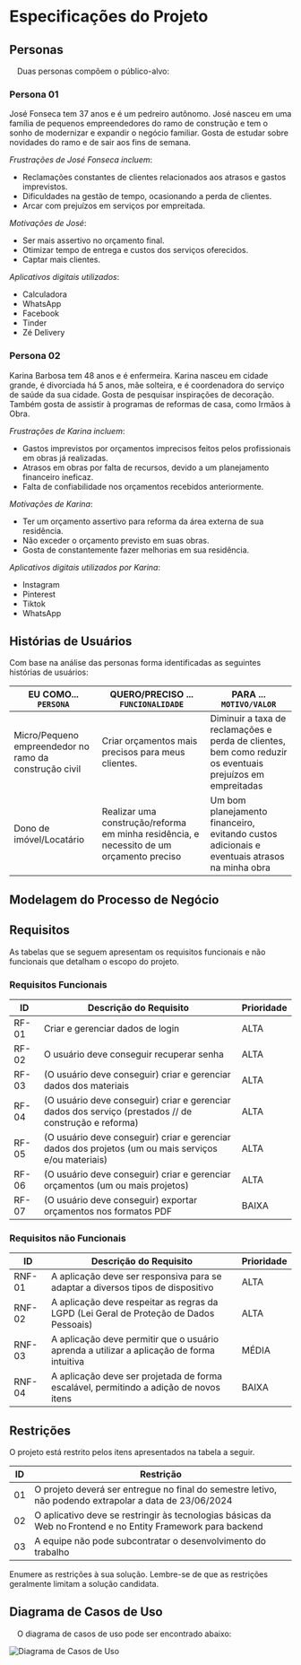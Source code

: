 # Especificações do Projeto

<!-- <span style="color:red">Pré-requisitos: <a href="1-Documentação de Contexto.md"> Documentação de Contexto</a></span>

Definição do problema e ideia de solução a partir da perspectiva do usuário. É composta pela definição do  diagrama de personas, histórias de usuários, requisitos funcionais e não funcionais além das restrições do projeto.

Apresente uma visão geral do que será abordado nesta parte do documento, enumerando as técnicas e/ou ferramentas utilizadas para realizar a especificações do projeto -->

## Personas

&emsp;Duas personas compõem o público-alvo:

### Persona 01
José Fonseca tem 37 anos e é um pedreiro autônomo. José nasceu em uma família de pequenos empreendedores do ramo de construção e tem o sonho de modernizar e expandir o negócio familiar. Gosta de estudar sobre novidades do ramo e de sair aos fins de semana. 

*Frustrações de José Fonseca incluem*:
- Reclamações constantes de clientes relacionados aos atrasos e gastos imprevistos. 
- Dificuldades na gestão de tempo, ocasionando a perda de clientes. 
- Arcar com prejuízos em serviços por empreitada.

*Motivações de José*:
- Ser mais assertivo no orçamento final.
- Otimizar tempo de entrega e custos dos serviços oferecidos. 
- Captar mais clientes.

*Aplicativos digitais utilizados*:
- Calculadora
- WhatsApp
- Facebook
- Tinder
- Zé Delivery 

### Persona 02
Karina Barbosa tem 48 anos e é enfermeira. Karina nasceu em cidade grande, é divorciada há 5 anos, mãe solteira, e é coordenadora do serviço de saúde da sua cidade. Gosta de pesquisar inspirações de decoração. Também gosta de assistir à programas de reformas de casa, como Irmãos à Obra. 

*Frustrações de Karina incluem*:
- Gastos imprevistos por orçamentos imprecisos feitos pelos profissionais em obras já realizadas. 
- Atrasos em obras por falta de recursos, devido a um planejamento financeiro ineficaz. 
- Falta de confiabilidade nos orçamentos recebidos anteriormente. 

*Motivações de Karina*:
- Ter um orçamento assertivo para reforma da área externa de sua residência. 
- Não exceder o orçamento previsto em suas obras.
- Gosta de constantemente fazer melhorias em sua residência.

*Aplicativos digitais utilizados por Karina*:
- Instagram
- Pinterest
- Tiktok
- WhatsApp

## Histórias de Usuários

Com base na análise das personas forma identificadas as seguintes histórias de usuários:

|EU COMO... `PERSONA`| QUERO/PRECISO ... `FUNCIONALIDADE` |PARA ... `MOTIVO/VALOR`                 |
|--------------------|------------------------------------|----------------------------------------|
|Micro/Pequeno empreendedor no ramo da construção civil| Criar orçamentos mais precisos para meus clientes. |Diminuir a taxa de reclamações e perda de clientes, bem como reduzir os eventuais prejuízos em empreitadas|
|Dono de imóvel/Locatário|Realizar uma construção/reforma em minha residência, e necessito de um orçamento preciso| Um bom planejamento financeiro, evitando custos adicionais e eventuais atrasos na minha obra|

## Modelagem do Processo de Negócio 

## Requisitos

As tabelas que se seguem apresentam os requisitos funcionais e não funcionais que detalham o escopo do projeto.

### Requisitos Funcionais

|ID    | Descrição do Requisito  | Prioridade |
|------|-----------------------------------------|----|
|RF-01| Criar e gerenciar dados de login |ALTA| 
|RF-02| O usuário deve conseguir recuperar senha |ALTA|
|RF-03| (O usuário deve conseguir) criar e gerenciar dados dos materiais |ALTA|
|RF-04| (O usuário deve conseguir) criar e gerenciar dados dos serviço (prestados // de construção e reforma) | ALTA |
|RF-05| (O usuário deve conseguir) criar e gerenciar dados dos projetos (um ou mais serviços e/ou materiais) | ALTA |
|RF-06| (O usuário deve conseguir) criar e gerenciar orçamentos (um ou mais projetos) |ALTA|
|RF-07| (O usuário deve conseguir) exportar orçamentos nos formatos PDF | BAIXA |

### Requisitos não Funcionais

|ID     | Descrição do Requisito  |Prioridade |
|-------|-------------------------|----|
|RNF-01| A aplicação deve ser responsiva para se adaptar a diversos tipos de dispositivo | ALTA | 
|RNF-02| A aplicação deve respeitar as regras da LGPD (Lei Geral de Proteção de Dados Pessoais) |  ALTA | 
|RNF-03| A aplicação deve permitir que o usuário aprenda a utilizar a aplicação de forma intuitiva |  MÉDIA | 
|RNF-04| A aplicação deve ser projetada de forma escalável, permitindo a adição de novos itens |  BAIXA | 

## Restrições

O projeto está restrito pelos itens apresentados na tabela a seguir.

|ID| Restrição                                             |
|--|-------------------------------------------------------|
|01| O projeto deverá ser entregue no final do semestre letivo, não podendo extrapolar a data de 23/06/2024 |
|02| O aplicativo deve se restringir às tecnologias básicas da Web no Frontend e no Entity Framework para backend |
|03| A equipe não pode subcontratar o desenvolvimento do trabalho |

Enumere as restrições à sua solução. Lembre-se de que as restrições geralmente limitam a solução candidata.

## Diagrama de Casos de Uso

&emsp;O diagrama de casos de uso pode ser encontrado abaixo:

![Diagrama de Casos de Uso](img/UseCaseDiagram_PUConsrtruir2.jpg)

